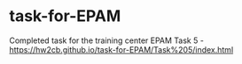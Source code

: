 # task-for-EPAM
Completed task for the training center EPAM
Task 5 - https://hw2cb.github.io/task-for-EPAM/Task%205/index.html
